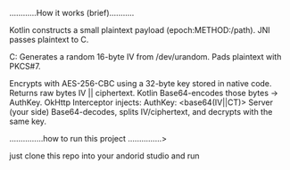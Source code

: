 ............How it works (brief)...........

Kotlin constructs a small plaintext payload (epoch:METHOD:/path).
JNI passes plaintext to C.

C:
Generates a random 16-byte IV from /dev/urandom.
Pads plaintext with PKCS#7.

Encrypts with AES-256-CBC using a 32-byte key stored in native code.
Returns raw bytes IV || ciphertext.
Kotlin Base64-encodes those bytes → AuthKey.
OkHttp Interceptor injects:
AuthKey: <base64(IV||CT)>
Server (your side) Base64-decodes, splits IV/ciphertext, and decrypts with the same key.


...............how to run this project ...............>

just clone this repo into your andorid studio and run
